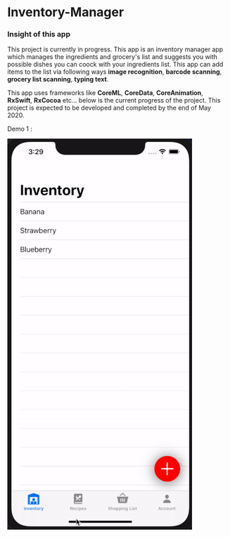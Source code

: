 # Inventory-Manager
### Insight of this app
This project is currently in progress. This app is an inventory manager app which manages the ingredients and grocery's list and suggests you with possible dishes you can coock with your ingredients list. This app can add items to the list via following ways **image recognition**, **barcode scanning**, **grocery list scanning**, **typing text**.

This app uses frameworks like **CoreML**, **CoreData**, **CoreAnimation**, **RxSwift**, **RxCocoa** etc... below is the current progress of the project. This project is expected to be developed and completed by the end of May 2020.

Demo 1 :

![demo gif 1](demo1.gif)
